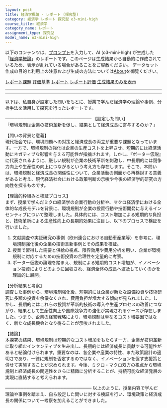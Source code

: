 ```yaml
---
layout: post
title: 経済学概論 - レポート (探究型)
category: 経済学 レポート 探究型 o3-mini-high
course_title: 経済学
category_name: レポート
assignment_type: 探究型
model_name: o3-mini-high
---
```


以下のコンテンツは、[プロンプト](https://github.com/takedatoshiyuki/synthetic_assignments/tree/main/generated/経済学/o3-mini-high/prompt_レポート-探究型.md)を入力して、AI (o3-mini-high) が生成した「[経済学概論](/contents/経済学/)」のレポートです。このページは生成結果から自動的に作成されているため、表示が乱れている場合があることをご容赦ください。
データセット作成の目的と利用上の注意および生成の方法については[About](/About)を御覧ください。

[レポート課題](../レポート課題-探究型)
[評価基準](../評価基準-探究型)
[レポート](../レポート-探究型)
[レポート評価](../レポート評価-探究型)
[生成結果のみを表示](https://github.com/takedatoshiyuki/synthetic_assignments/tree/main/generated/経済学/o3-mini-high/レポート-探究型.md)
  

***
***
  
以下は、私自身が設定した問いをもとに、授業で学んだ経済学の理論や事例、分析手法を活用して探究を行ったレポートです。

────────────────────────────
【設定した問い】  
「環境規制は企業の技術革新を促し、結果として経済成長に寄与するのか？」

【問いの背景と意義】  
現代社会では、環境問題への対策と経済成長の両立が重要な課題となっています。一方で、環境規制の強化は企業の生産コストを上昇させ、短期的には経済活動にネガティブな影響を与える可能性が指摘されます。しかし、『ポーター仮説』に代表されるように、厳しい規制が企業の技術革新を刺激し、中長期的には競争力向上や生産性の向上につながるという考え方も存在します。そこで、本問いは、環境規制と経済成長の関係性について、企業活動の側面から再検討する意義があると考え、現代経済社会における政策判断の示唆や今後の経済学的研究の方向性を探るものです。

【理論的枠組みと検証プロセス】  
まず、授業で学んだミクロ経済学の企業行動の分析や、マクロ経済学における全体的な成長モデルを背景に、環境規制が企業の投資行動や技術開発に与えるインセンティブについて整理しました。具体的には、コスト増加による短期的な負担と、技術革新による生産性向上の長期的効果に注目し、以下のプロセスで検証を行いました。

1. 文献調査や実証研究の事例（欧州連合における自動車産業等）を参考に、環境規制強化後の企業の技術革新事例とその成果を検証。  
2. 授業で習得した需要と供給の視点、限界効用や費用分析を用い、企業が環境規制に対応するための技術投資の合理性を定量的に考察。  
3. ポーター仮説の論理を踏まえ、規制による短期的コスト増加が、イノベーション投資によりどのように回収され、経済全体の成長へ波及していくのかを理論的に展開。

【分析結果と考察】  
調査した事例から、環境規制強化後、短期的には企業が新たな設備投資や技術研究に多額の投資を余儀なくされ、費用負担が増大する傾向が見られました。しかし、長期的にはこれらの投資が革新的技術の導入や生産プロセスの改善につながり、結果として生産性向上や国際競争力の強化が実現されるケースが存在しました。つまり、企業の経営戦略により、環境規制は単なるコスト増要因ではなく、新たな成長機会となり得ることが示唆されました。

【結論】  
本探究の結果、環境規制は短期的なコスト増加をもたらす一方、企業が技術革新に取り組むインセンティブを生み出し、長期的には経済成長に貢献する可能性があると結論付けられます。重要なのは、各企業や産業の特性、また政策設計の適切さであり、一律に規制を否定するのではなく、イノベーションを促す支援策と併せて実施することが求められます。今後、ミクロ・マクロ双方の視点から環境規制と経済成長の関連性をさらに精緻に分析することが、持続可能な経済発展の実現に直結すると考えられます。

────────────────────────────
以上のように、授業内容で学んだ理論や事例を踏まえ、自ら設定した問いに対する検証を行い、環境政策と経済成長の関係について一考察を加えることができました。
